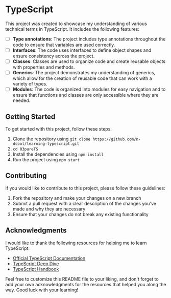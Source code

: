 # TypeScript

This project was created to showcase my understanding of various technical terms in TypeScript. It includes the following features:

- [ ] **Type annotations**: The project includes type annotations throughout the code to ensure that variables are used correctly.
- [ ] **Interfaces**: The code uses interfaces to define object shapes and ensure consistency across the project.
- [ ] **Classes**: Classes are used to organize code and create reusable objects with properties and methods.
- [ ] **Generics**: The project demonstrates my understanding of generics, which allow for the creation of reusable code that can work with a variety of types.
- [ ] **Modules**: The code is organized into modules for easy navigation and to ensure that functions and classes are only accessible where they are needed.

## Getting Started

To get started with this project, follow these steps:

1. Clone the repository using `git clone https://github.com/n-dcool/learning-typescript.git`
2. `cd 03pureTS`
3. Install the dependencies using `npm install`
4. Run the project using `npm start`

## Contributing

If you would like to contribute to this project, please follow these guidelines:

1. Fork the repository and make your changes on a new branch
2. Submit a pull request with a clear description of the changes you've made and why they are necessary
3. Ensure that your changes do not break any existing functionality

## Acknowledgments

I would like to thank the following resources for helping me to learn TypeScript:

- [Official TypeScript Documentation](https://www.typescriptlang.org/docs/)
- [TypeScript Deep Dive](https://basarat.gitbook.io/typescript/)
- [TypeScript Handbook](https://www.typescriptlang.org/docs/handbook/)

Feel free to customize this README file to your liking, and don't forget to add your own acknowledgments for the resources that helped you along the way. Good luck with your learning!
